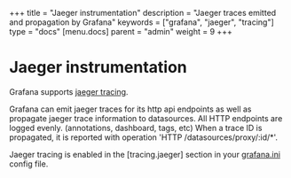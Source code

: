 +++
title = "Jaeger instrumentation"
description = "Jaeger traces emitted and propagation by Grafana"
keywords = ["grafana", "jaeger", "tracing"]
type = "docs"
[menu.docs]
parent = "admin"
weight = 9
+++

# Jaeger instrumentation

Grafana supports [jaeger tracing](https://www.jaegertracing.io/).

Grafana can emit jaeger traces for its http api endpoints as well as propagate jaeger trace information to datasources. 
All HTTP endpoints are logged evenly. (annotations, dashboard, tags, etc)
When a trace ID is propagated, it is reported with operation 'HTTP /datasources/proxy/:id/*'.

Jaeger tracing is enabled in the [tracing.jaeger] section in your [grafana.ini](https://grafana.com/docs/grafana/latest/installation/configuration/#tracing-jaeger) config file.
